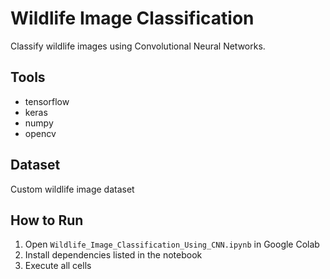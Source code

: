 # Wildlife Image Classification

Classify wildlife images using Convolutional Neural Networks.

## Tools
- tensorflow
- keras
- numpy
- opencv

## Dataset
Custom wildlife image dataset

## How to Run
1. Open `Wildlife_Image_Classification_Using_CNN.ipynb` in Google Colab
2. Install dependencies listed in the notebook
3. Execute all cells
